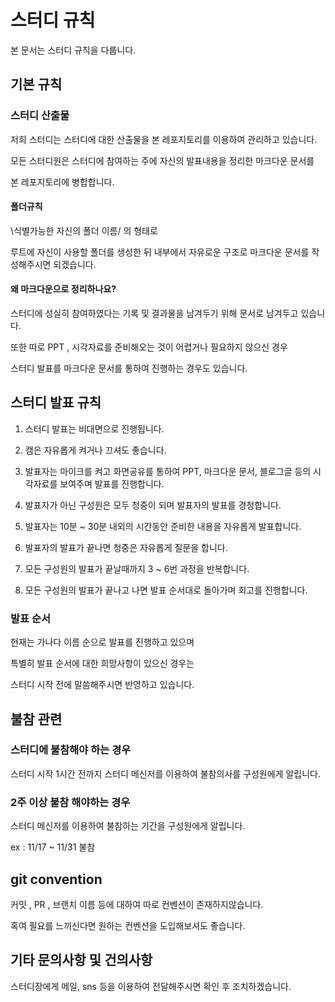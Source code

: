 # 스터디 규칙

본 문서는 스터디 규칙을 다룹니다.

## 기본 규칙

### 스터디 산출물

저희 스터디는 스터디에 대한 산출물을 본 레포지토리를 이용하여 관리하고 있습니다.

모든 스터디원은 스터디에 참여하는 주에 자신의 발표내용을 정리한 마크다운 문서를

본 레포지토리에 병합합니다.

#### 폴더규칙

\식별가능한 자신의 폴더 이름/ 의 형태로

루트에 자신이 사용할 폴더를 생성한 뒤 내부에서 자유로운 구조로 마크다운 문서를 작성해주시면 되겠습니다.

#### 왜 마크다운으로 정리하나요?

스터디에 성실히 참여하였다는 기록 및 결과물을 남겨두기 위해 문서로 남겨두고 있습니다.

또한 따로 PPT , 시각자료를 준비해오는 것이 어렵거나 필요하지 않으신 경우

스터디 발표를 마크다운 문서를 통하여 진행하는 경우도 있습니다.

## 스터디 발표 규칙

1. 스터디 발표는 비대면으로 진행됩니다.

2. 캠은 자유롭게 켜거나 끄셔도 좋습니다.

3. 발표자는 마이크를 켜고 화면공유를 통하여 PPT, 마크다운 문서, 블로그글 등의 시각자료를 보여주며 발표를 진행합니다.

4. 발표자가 아닌 구성원은 모두 청중이 되며 발표자의 발표를 경청합니다.

5. 발표자는 10분 ~ 30분 내외의 시간동안 준비한 내용을 자유롭게 발표합니다.

6. 발표자의 발표가 끝나면 청중은 자유롭게 질문을 합니다.

7. 모든 구성원의 발표가 끝날때까지 3 ~ 6번 과정을 반복합니다.

8. 모든 구성원의 발표가 끝나고 나면 발표 순서대로 돌아가며 회고를 진행합니다.

### 발표 순서

현재는 가나다 이름 순으로 발표를 진행하고 있으며

특별히 발표 순서에 대한 희망사항이 있으신 경우는

스터디 시작 전에 말씀해주시면 반영하고 있습니다.

## 불참 관련

### 스터디에 불참해야 하는 경우

스터디 시작 1시간 전까지 스터디 메신저를 이용하여 불참의사를 구성원에게 알립니다.

### 2주 이상 불참 해야하는 경우

스터디 메신저를 이용하여 불참하는 기간을 구성원에게 알립니다.

ex : 11/17 ~ 11/31 불참

## git convention

커밋 , PR , 브랜치 이름 등에 대하여 따로 컨벤션이 존재하지않습니다.

혹여 필요를 느끼신다면 원하는 컨벤션을 도입해보셔도 좋습니다.

## 기타 문의사항 및 건의사항

스터디장에게 메일, sns 등을 이용하여 전달해주시면 확인 후 조치하겠습니다.
